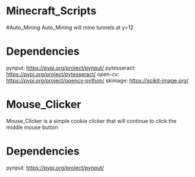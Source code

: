# Minecraft_Scripts

#Auto_Mining
Auto_Mining will mine tunnels at y=12

# Dependencies

pynput: https://pypi.org/project/pynput/
pytesseract: https://pypi.org/project/pytesseract/
open-cv: https://pypi.org/project/opencv-python/
skimage: https://scikit-image.org/

# Mouse_Clicker

Mouse_Clicker is a simple cookie clicker that will continue to click the middle mouse button

# Dependencies

pynput: https://pypi.org/project/pynput/
